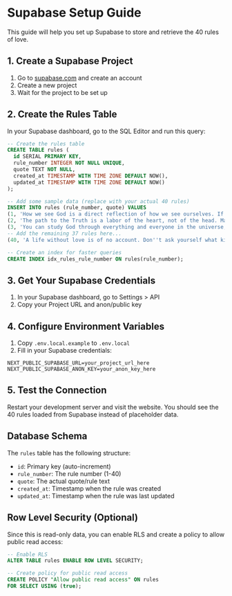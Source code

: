 # Supabase Setup Guide

This guide will help you set up Supabase to store and retrieve the 40 rules of love.

## 1. Create a Supabase Project

1. Go to [supabase.com](https://supabase.com) and create an account
2. Create a new project
3. Wait for the project to be set up

## 2. Create the Rules Table

In your Supabase dashboard, go to the SQL Editor and run this query:

```sql
-- Create the rules table
CREATE TABLE rules (
  id SERIAL PRIMARY KEY,
  rule_number INTEGER NOT NULL UNIQUE,
  quote TEXT NOT NULL,
  created_at TIMESTAMP WITH TIME ZONE DEFAULT NOW(),
  updated_at TIMESTAMP WITH TIME ZONE DEFAULT NOW()
);

-- Add some sample data (replace with your actual 40 rules)
INSERT INTO rules (rule_number, quote) VALUES
(1, 'How we see God is a direct reflection of how we see ourselves. If God brings to mind mostly fear and blame, it means there is too much fear and blame welled inside us.'),
(2, 'The path to the Truth is a labor of the heart, not of the head. Make your heart your primary guide!'),
(3, 'You can study God through everything and everyone in the universe, because God is not confined in a mosque, synagogue, or church.'),
-- Add the remaining 37 rules here...
(40, 'A life without love is of no account. Don''t ask yourself what kind of love you should seek, spiritual or material, divine or mundane, Eastern or Western. Divisions only lead to more divisions.');

-- Create an index for faster queries
CREATE INDEX idx_rules_rule_number ON rules(rule_number);
```

## 3. Get Your Supabase Credentials

1. In your Supabase dashboard, go to Settings > API
2. Copy your Project URL and anon/public key

## 4. Configure Environment Variables

1. Copy `.env.local.example` to `.env.local`
2. Fill in your Supabase credentials:

```env
NEXT_PUBLIC_SUPABASE_URL=your_project_url_here
NEXT_PUBLIC_SUPABASE_ANON_KEY=your_anon_key_here
```

## 5. Test the Connection

Restart your development server and visit the website. You should see the 40 rules loaded from Supabase instead of placeholder data.

## Database Schema

The `rules` table has the following structure:

- `id`: Primary key (auto-increment)
- `rule_number`: The rule number (1-40)
- `quote`: The actual quote/rule text
- `created_at`: Timestamp when the rule was created
- `updated_at`: Timestamp when the rule was last updated

## Row Level Security (Optional)

Since this is read-only data, you can enable RLS and create a policy to allow public read access:

```sql
-- Enable RLS
ALTER TABLE rules ENABLE ROW LEVEL SECURITY;

-- Create policy for public read access
CREATE POLICY "Allow public read access" ON rules
FOR SELECT USING (true);
```
